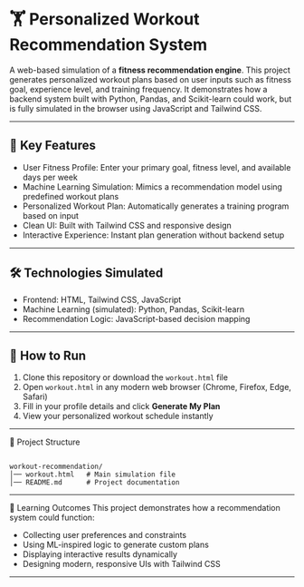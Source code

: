 
# 🏋️ Personalized Workout Recommendation System

A web-based simulation of a **fitness recommendation engine**. This project generates personalized workout plans based on user inputs such as fitness goal, experience level, and training frequency. It demonstrates how a backend system built with Python, Pandas, and Scikit-learn could work, but is fully simulated in the browser using JavaScript and Tailwind CSS.

---

## 🌟 Key Features
- User Fitness Profile: Enter your primary goal, fitness level, and available days per week  
- Machine Learning Simulation: Mimics a recommendation model using predefined workout plans  
- Personalized Workout Plan: Automatically generates a training program based on input  
- Clean UI: Built with Tailwind CSS and responsive design  
- Interactive Experience: Instant plan generation without backend setup  

---

## 🛠️ Technologies Simulated
- Frontend: HTML, Tailwind CSS, JavaScript  
- Machine Learning (simulated): Python, Pandas, Scikit-learn  
- Recommendation Logic: JavaScript-based decision mapping  

---

## 🚀 How to Run
1. Clone this repository or download the `workout.html` file  
2. Open `workout.html` in any modern web browser (Chrome, Firefox, Edge, Safari)  
3. Fill in your profile details and click **Generate My Plan**  
4. View your personalized workout schedule instantly  

---


 📂 Project Structure
```

workout-recommendation/
│── workout.html   # Main simulation file
│── README.md      # Project documentation

```

---

📖 Learning Outcomes
This project demonstrates how a recommendation system could function:
- Collecting user preferences and constraints  
- Using ML-inspired logic to generate custom plans  
- Displaying interactive results dynamically  
- Designing modern, responsive UIs with Tailwind CSS  

---


